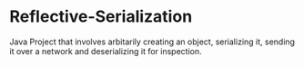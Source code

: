 # Reflective-Serialization
Java
Project that involves arbitarily creating an object, serializing it, sending it over a network and deserializing it for inspection.
